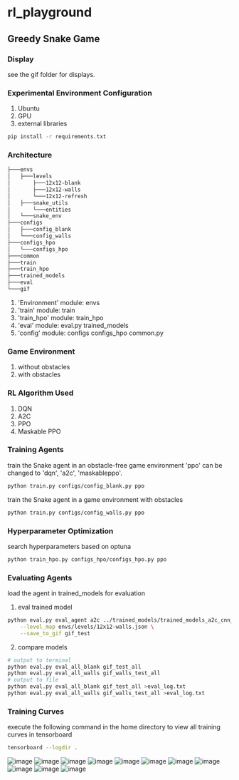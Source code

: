 # rl_playground

## Greedy Snake Game

### Display

see the gif folder for displays.

### Experimental Environment Configuration

1. Ubuntu
2. GPU
3. external libraries
```bash
pip install -r requirements.txt
```

### Architecture

```bash
├───envs
│   ├───levels
│       ├───12x12-blank
│       ├───12x12-walls
│       └───12x12-refresh
│   ├───snake_utils
│       └───entities
│   └───snake_env
├───configs
│   ├───config_blank
│   └───config_walls
├───configs_hpo
│   └───configs_hpo
├───common
├───train
├───train_hpo
├───trained_models
├───eval
└───gif
```

1. 'Environment' module: envs
2. 'train' module: train
3. 'train_hpo' module: train_hpo
4. 'eval' module: eval.py trained_models
5. 'config' module: configs configs_hpo common.py

### Game Environment

1. without obstacles
2. with obstacles

### RL Algorithm Used

1. DQN
2. A2C
3. PPO
4. Maskable PPO

### Training Agents

train the Snake agent in an obstacle-free game environment
'ppo' can be changed to 'dqn', 'a2c', 'maskableppo'.
```bash
python train.py configs/config_blank.py ppo
```
train the Snake agent in a game environment with obstacles
```bash
python train.py configs/config_walls.py ppo
```

### Hyperparameter Optimization

search hyperparameters based on optuna
```bash
python train_hpo.py configs_hpo/configs_hpo.py ppo
```

### Evaluating Agents

load the agent in trained_models for evaluation
1. eval trained model
```bash
python eval.py eval_agent a2c ../trained_models/trained_models_a2c_cnn_nenvs32_best \
    --level_map envs/levels/12x12-walls.json \
    --save_to_gif gif_test
```
2. compare models
```bash
# output to terminal
python eval.py eval_all_blank gif_test_all
python eval.py eval_all_walls gif_walls_test_all
# output to file
python eval.py eval_all_blank gif_test_all >eval_log.txt
python eval.py eval_all_walls gif_walls_test_all >eval_log.txt
```

### Training Curves

execute the following command in the home directory to view all training curves in tensorboard
```bash
tensorboard --logdir .
```
![image](https://github.com/VanessaWHH/rl_playground/assets/94059478/b96e1777-652f-4b93-a3b9-f4c8cade53ef) 
![image](https://github.com/VanessaWHH/rl_playground/assets/94059478/26be3a52-861d-49dc-93e8-0307d6447e24)
![image](https://github.com/VanessaWHH/rl_playground/assets/94059478/82f4ba84-ecc4-44a3-bf52-5d89de214e71) 
![image](https://github.com/VanessaWHH/rl_playground/assets/94059478/7df1a6c5-de57-4e19-b798-b2a5602f5cd2)
![image](https://github.com/VanessaWHH/rl_playground/assets/94059478/1b6fd5a0-03fe-48f5-96e0-a1a8a4768dbc) 
![image](https://github.com/VanessaWHH/rl_playground/assets/94059478/064f84ec-f00a-473f-a4bd-6bc773c2bf52)
![image](https://github.com/VanessaWHH/rl_playground/assets/94059478/404f83e5-2aa3-4b6d-9c2d-8df422fc4041) 
![image](https://github.com/VanessaWHH/rl_playground/assets/94059478/6344a167-3583-435b-a221-018320bf9d35)
![image](https://github.com/VanessaWHH/rl_playground/assets/94059478/f9fcbaed-eb12-415a-b194-1fcca04c4475) 
![image](https://github.com/VanessaWHH/rl_playground/assets/94059478/78cd326d-a16d-42ce-bafa-1d27a43adcad)
![image](https://github.com/VanessaWHH/rl_playground/assets/94059478/9877a4c1-f05a-4224-924c-6eb3e5f87d59)




